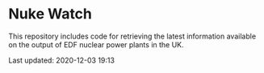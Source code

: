# Nuke Watch

This repository includes code for retrieving the latest information available on the output of EDF nuclear power plants in the UK.

Last updated: 2020-12-03 19:13